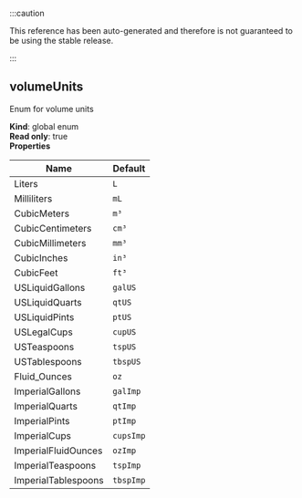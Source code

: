 :::caution

This reference has been auto-generated and therefore is not guaranteed to be using the stable release.

:::

<a name="volumeUnits"></a>

## volumeUnits

Enum for volume units

**Kind**: global enum  
**Read only**: true  
**Properties**

| Name                | Default              |
| ------------------- | -------------------- |
| Liters              | <code>L</code>       |
| Milliliters         | <code>mL</code>      |
| CubicMeters         | <code>m³</code>      |
| CubicCentimeters    | <code>cm³</code>     |
| CubicMillimeters    | <code>mm³</code>     |
| CubicInches         | <code>in³</code>     |
| CubicFeet           | <code>ft³</code>     |
| USLiquidGallons     | <code>galUS</code>   |
| USLiquidQuarts      | <code>qtUS</code>    |
| USLiquidPints       | <code>ptUS</code>    |
| USLegalCups         | <code>cupUS</code>   |
| USTeaspoons         | <code>tspUS</code>   |
| USTablespoons       | <code>tbspUS</code>  |
| Fluid_Ounces        | <code>oz</code>      |
| ImperialGallons     | <code>galImp</code>  |
| ImperialQuarts      | <code>qtImp</code>   |
| ImperialPints       | <code>ptImp</code>   |
| ImperialCups        | <code>cupsImp</code> |
| ImperialFluidOunces | <code>ozImp</code>   |
| ImperialTeaspoons   | <code>tspImp</code>  |
| ImperialTablespoons | <code>tbspImp</code> |
